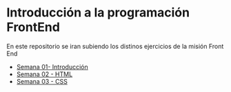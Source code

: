 # Introducción a la programación FrontEnd
En este repositorio se iran subiendo los distinos ejercicios de la misión Front End

+ [Semana 01- Introducción](https://github.com/hectorSampieri/FrontEndMision/tree/main/Semana01)
+ [Semana 02 - HTML](https://github.com/hectorSampieri/FrontEndMision/tree/main/Semana02)
+ [Semana 03 - CSS](https://github.com/hectorSampieri/FrontEndMision/tree/main/Semana03)


